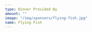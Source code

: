 ```yaml
---
type: Dinner Provided By
amount: ""
image: "/img/sponsors/flying-fish.jpg"
name: Flying Fish
---
```


